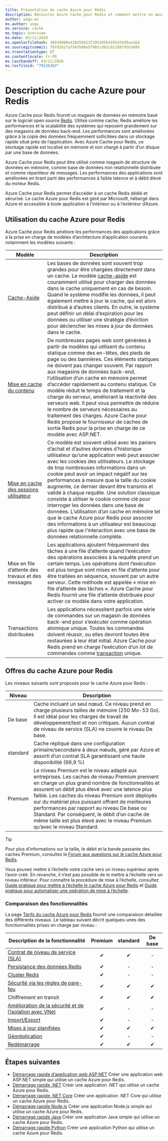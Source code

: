 ```yaml
---
title: Présentation du cache Azure pour Redis
description: Découvrez Azure Cache pour Redis et comment mettre en œuvre le modèle cache-aside, la mise en cache du contenu, la mise en cache des sessions utilisateur, la mise en file d’attente des travaux et des messages, et les transactions distribuées.
author: yegu-ms
ms.author: yegu
ms.service: cache
ms.topic: overview
ms.date: 03/11/2020
ms.openlocfilehash: 38936000e426d560237295105b5456429d9ae16d
ms.sourcegitcommit: f97d3d1faf56fb80e5f901cd82c02189f95b3486
ms.translationtype: HT
ms.contentlocale: fr-FR
ms.lasthandoff: 03/11/2020
ms.locfileid: "79126363"
---
```

# <a name="azure-cache-for-redis-description"></a>Description du cache Azure pour Redis

Azure Cache pour Redis fournit un magasin de données en mémoire basé sur le logiciel open source [Redis](https://redis.io/). Utilisé comme cache, Redis améliore les performances et la scalabilité des systèmes qui reposent grandement sur des magasins de données back-end. Les performances sont améliorées grâce à la copie des données fréquemment sollicitées dans un stockage rapide situé près de l’application. Avec Azure Cache pour Redis, ce stockage rapide est localisé en mémoire et non chargé à partir d’un disque par une base de données.

Azure Cache pour Redis peut être utilisé comme magasin de structure de données en mémoire, comme base de données non relationnelle distribuée et comme répartiteur de messages. Les performances des applications sont améliorées en tirant parti des performances à faible latence et à débit élevé du moteur Redis.

Azure Cache pour Redis permet d’accéder à un cache Redis dédié et sécurisé. Le cache Azure pour Redis est géré par Microsoft, hébergé dans Azure et accessible à toute application à l’intérieur ou à l’extérieur d’Azure.

## <a name="using-azure-cache-for-redis"></a>Utilisation du cache Azure pour Redis

Azure Cache pour Redis améliore les performances des applications grâce à la prise en charge de modèles d’architecture d’application courants. notamment les modèles suivants :

| Modèle      | Description                                        |
| ------------ | -------------------------------------------------- |
| [Cache-Aside](cache-web-app-cache-aside-leaderboard.md) | Les bases de données sont souvent trop grandes pour être chargées directement dans un cache. Le modèle [cache-aside](https://docs.microsoft.com/azure/architecture/patterns/cache-aside) est couramment utilisé pour charger des données dans le cache uniquement en cas de besoin. Quand le système modifie les données, il peut également mettre à jour le cache, qui est alors distribué à d’autres clients. En outre, le système peut définir un délai d’expiration pour les données ou utiliser une stratégie d’éviction pour déclencher les mises à jour de données dans le cache.|
| [Mise en cache du contenu](cache-aspnet-output-cache-provider.md) | De nombreuses pages web sont générées à partir de modèles qui utilisent du contenu statique comme des en-têtes, des pieds de page ou des bannières. Ces éléments statiques ne doivent pas changer souvent. Par rapport aux magasins de données back-end, l’utilisation d’un cache en mémoire permet d’accéder rapidement au contenu statique. Ce modèle réduit le temps de traitement et la charge du serveur, améliorant la réactivité des serveurs web. Il peut vous permettre de réduire le nombre de serveurs nécessaires au traitement des charges. Azure Cache pour Redis propose le fournisseur de caches de sortie Redis pour la prise en charge de ce modèle avec ASP.NET.|
| [Mise en cache des sessions utilisateur](cache-aspnet-session-state-provider.md) | Ce modèle est souvent utilisé avec les paniers d’achat et d’autres données d’historique utilisateur qu’une application web peut associer avec les cookies des utilisateurs. Le stockage de trop nombreuses informations dans un cookie peut avoir un impact négatif sur les performances à mesure que la taille du cookie augmente, ce dernier devant être transmis et validé à chaque requête. Une solution classique consiste à utiliser le cookie comme clé pour interroger les données dans une base de données. L’utilisation d’un cache en mémoire tel que le cache Azure pour Redis pour associer des informations à un utilisateur est beaucoup plus rapide que l’interaction avec une base de données relationnelle complète. |
| Mise en file d’attente des travaux et des messages | Les applications ajoutent fréquemment des tâches à une file d’attente quand l’exécution des opérations associées à la requête prend un certain temps. Les opérations dont l’exécution est plus longue sont mises en file d’attente pour être traitées en séquence, souvent par un autre serveur.  Cette méthode est appelée « mise en file d’attente des tâches ». Azure Cache pour Redis fournit une file d’attente distribuée pour activer ce modèle dans votre application.|
| Transactions distribuées | Les applications nécessitent parfois une série de commandes sur un magasin de données back-end pour s’exécuter comme opération atomique unique. Toutes les commandes doivent réussir, ou elles devront toutes être restaurées à leur état initial. Azure Cache pour Redis prend en charge l’exécution d’un lot de commandes comme [transaction](https://redis.io/topics/transactions) unique. |

## <a name="azure-cache-for-redis-offerings"></a>Offres du cache Azure pour Redis

Les niveaux suivants sont proposés pour le cache Azure pour Redis :

| Niveau | Description |
|---|---|
De base | Cache incluant un seul nœud. Ce niveau prend en charge plusieurs tailles de mémoire (250 Mo-53 Go). Il est idéal pour les charges de travail de développement/test et non critiques. Aucun contrat de niveau de service (SLA) ne couvre le niveau De base. |
| standard | Cache répliqué dans une configuration primaire/secondaire à deux nœuds, géré par Azure et assorti d’un contrat SLA garantissant une haute disponibilité (99,9 %) |
| Premium | Le niveau Premium est le niveau adapté aux entreprises. Les caches de niveau Premium prennent en charge un plus grand nombre de fonctionnalités et assurent un débit plus élevé avec une latence plus faible. Les caches du niveau Premium sont déployés sur du matériel plus puissant offrant de meilleures performances par rapport au niveau De base ou Standard. Par conséquent, le débit d’un cache de même taille est plus élevé avec le niveau Premium qu’avec le niveau Standard. |

> [!TIP]
> Pour plus d’informations sur la taille, le débit et la bande passante des caches Premium, consultez le [Forum aux questions sur le cache Azure pour Redis](cache-faq.md#what-azure-cache-for-redis-offering-and-size-should-i-use).
>

Vous pouvez mettre à l’échelle votre cache vers un niveau supérieur après l’avoir créé. En revanche, il n’est pas possible de le mettre à l’échelle vers un niveau inférieur. Pour connaître la procédure de mise à l’échelle, consultez [Guide pratique pour mettre à l’échelle le cache Azure pour Redis](cache-how-to-scale.md) et [Guide pratique pour automatiser une opération de mise à l’échelle](cache-how-to-scale.md#how-to-automate-a-scaling-operation).

### <a name="feature-comparison"></a>Comparaison des fonctionnalités

La page [Tarifs du cache Azure pour Redis](https://azure.microsoft.com/pricing/details/cache/) fournit une comparaison détaillée des différents niveaux. Le tableau suivant décrit quelques-unes des fonctionnalités prises en charge par niveau :

| Description de la fonctionnalité | Premium | standard | De base |
| ------------------- | :-----: | :------: | :---: |
| [Contrat de niveau de service (SLA)](https://azure.microsoft.com/support/legal/sla/cache/v1_0/) |✔|✔|-|
| [Persistance des données Redis](cache-how-to-premium-persistence.md) |✔|-|-|
| [Cluster Redis](cache-how-to-premium-clustering.md) |✔|-|-|
| [Sécurité via les règles de pare-feu](cache-configure.md#firewall) |✔|✔|✔|
| Chiffrement en transit |✔|✔|✔|
| [Amélioration de la sécurité et de l’isolation avec VNet](cache-how-to-premium-vnet.md) |✔|-|-|
| [Import/Export](cache-how-to-import-export-data.md) |✔|-|-|
| [Mises à jour planifiées](cache-administration.md#schedule-updates) |✔|✔|✔|
| [Géoréplication](cache-how-to-geo-replication.md) |✔|-|-|
| [Redémarrage](cache-administration.md#reboot) |✔|✔|✔|

## <a name="next-steps"></a>Étapes suivantes

* [Démarrage rapide d’application web ASP.NET](cache-web-app-howto.md) Créer une application web ASP.NET simple qui utilise un cache Azure pour Redis.
* [Démarrage rapide .NET](cache-dotnet-how-to-use-azure-redis-cache.md) Créer une application .NET qui utilise un cache Azure pour Redis.
* [Démarrage rapide .NET Core](cache-dotnet-core-quickstart.md) Créer une application .NET Core qui utilise un cache Azure pour Redis.
* [Démarrage rapide Node.js](cache-nodejs-get-started.md) Créer une application Node.js simple qui utilise un cache Azure pour Redis.
* [Démarrage rapide Java](cache-java-get-started.md) Créer une application Java simple qui utilise un cache Azure pour Redis.
* [Démarrage rapide Python](cache-python-get-started.md) Créer une application Python qui utilise un cache Azure pour Redis.
